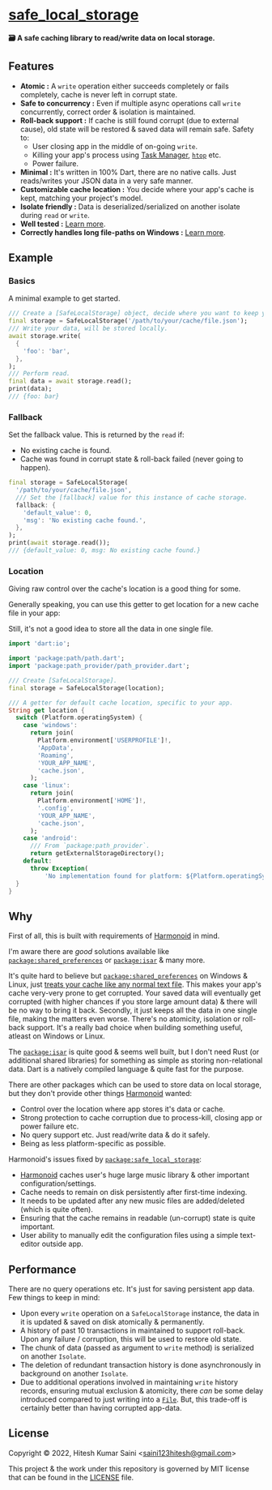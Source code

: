 # [safe_local_storage](https://github.com/alexmercerind/safe_local_storage)

**🗃️ A safe caching library to read/write data on local storage.**

## Features

- **Atomic :** A `write` operation either succeeds completely or fails completely, cache is never left in corrupt state.
- **Safe to concurrency :** Even if multiple async operations call `write` concurrently, correct order & isolation is maintained. 
- **Roll-back support :** If cache is still found corrupt (due to external cause), old state will be restored & saved data will remain safe. Safety to:
  - User closing app in the middle of on-going `write`.
  - Killing your app's process using [Task Manager](https://en.wikipedia.org/wiki/Task_Manager_(Windows)), [`htop`](https://htop.dev/) etc.
  - Power failure.
- **Minimal :** It's written in 100% Dart, there are no native calls. Just reads/writes your JSON data in a very safe manner.
- **Customizable cache location :** You decide where your app's cache is kept, matching your project's model.
- **Isolate friendly :** Data is deserialized/serialized on another isolate during `read` or `write`.
- **Well tested :** [Learn more](https://github.com/harmonoid/safe_local_storage/blob/master/test/safe_session_storage_test.dart).
- **Correctly handles long file-paths on Windows :** [Learn more](https://github.com/dart-lang/sdk/issues/27825).

## Example

### Basics

A minimal example to get started.

```dart
/// Create a [SafeLocalStorage] object, decide where you want to keep your cache.
final storage = SafeLocalStorage('/path/to/your/cache/file.json');
/// Write your data, will be stored locally.
await storage.write(
  {
    'foo': 'bar',
  },
);
/// Perform read.
final data = await storage.read();
print(data);
/// {foo: bar}
```

### Fallback

Set the fallback value. This is returned by the `read` if:
- No existing cache is found.
- Cache was found in corrupt state & roll-back failed (never going to happen).

```dart
final storage = SafeLocalStorage(
  '/path/to/your/cache/file.json',
  /// Set the [fallback] value for this instance of cache storage.
  fallback: {
    'default_value': 0,
    'msg': 'No existing cache found.',
  },
);
print(await storage.read());
/// {default_value: 0, msg: No existing cache found.}
```

### Location

Giving raw control over the cache's location is a good thing for some. 

Generally speaking, you can use this getter to get location for a new cache file in your app:

Still, it's not a good idea to store all the data in one single file.

```dart
import 'dart:io';

import 'package:path/path.dart';
import 'package:path_provider/path_provider.dart';

/// Create [SafeLocalStorage].
final storage = SafeLocalStorage(location);

/// A getter for default cache location, specific to your app.
String get location {
  switch (Platform.operatingSystem) {
    case 'windows':
      return join(
        Platform.environment['USERPROFILE']!,
        'AppData',
        'Roaming',
        'YOUR_APP_NAME',
        'cache.json',
      );
    case 'linux':
      return join(
        Platform.environment['HOME']!,
        '.config',
        'YOUR_APP_NAME',
        'cache.json',
      );
    case 'android':
      /// From `package:path_provider`.
      return getExternalStorageDirectory();
    default:
      throw Exception(
          'No implementation found for platform: ${Platform.operatingSystem}');
  }
}
```

## Why

First of all, this is built with requirements of [Harmonoid](https://github.com/harmonoid/harmonoid) in mind.

I'm aware there are _good_ solutions available like [`package:shared_preferences`](https://pub.dev/packages/shared_preferences) or [`package:isar`](https://pub.dev/packages/isar) & many more.

It's quite hard to believe but [`package:shared_preferences`](https://pub.dev/packages/shared_preferences) on Windows & Linux, just [treats your cache like any normal text file](https://github.com/flutter/plugins/blob/main/packages/shared_preferences/shared_preferences_windows/lib/shared_preferences_windows.dart). This makes your app's cache very-very prone to get corrupted. Your saved data will eventually get corrupted (with higher chances if you store large amount data) & there will be no way to bring it back. Secondly, it just keeps all the data in one single file, making the matters even worse. There's no atomicity, isolation or roll-back support. It's a really bad choice when building something useful, atleast on Windows or Linux.

The [`package:isar`](https://pub.dev/packages/isar) is quite good & seems well built, but I don't need Rust (or additional shared libraries) for something as simple as storing non-relational data. Dart is a natively compiled language & quite fast for the purpose.

There are other packages which can be used to store data on local storage, but they don't provide other things [Harmonoid](https://github.com/harmonoid/harmonoid) wanted:

- Control over the location where app stores it's data or cache.
- Strong protection to cache corruption due to process-kill, closing app or power failure etc.
- No query support etc. Just read/write data & do it safely.
- Being as less platform-specific as possible.

Harmonoid's issues fixed by [`package:safe_local_storage`](https://github.com/harmonoid/safe_local_storage):

- [Harmonoid](https://github.com/harmonoid/harmonoid) caches user's huge large music library & other important configuration/settings.
- Cache needs to remain on disk persistently after first-time indexing.
- It needs to be updated after any new music files are added/deleted (which is quite often).
- Ensuring that the cache remains in readable (un-corrupt) state is quite important. 
- User ability to manually edit the configuration files using a simple text-editor outside app.

## Performance

There are no query operations etc. It's just for saving persistent app data. Few things to keep in mind: 

- Upon every `write` operation on a `SafeLocalStorage` instance, the data in it is updated & saved on disk atomically & permanently.
- A history of past 10 transactions in maintained to support roll-back. Upon any failure / corruption, this will be used to restore old state.
- The chunk of data (passed as argument to `write` method) is serialized on another `Isolate`.
- The deletion of redundant transaction history is done asynchronously in background on another `Isolate`.
- Due to additional operations involved in maintaining `write` history records, ensuring mutual exclusion & atomicity, there _can_ be some delay introduced compared to just writing into a [`File`](https://api.dart.dev/stable/2.18.1/dart-io/File-class.html). But, this trade-off is certainly better than having corrupted app-data. 

## License

Copyright © 2022, Hitesh Kumar Saini <<saini123hitesh@gmail.com>>

This project & the work under this repository is governed by MIT license that can be found in the [LICENSE](https://github.com/harmonoid/safe_local_storage/blob/master/LICENSE) file.
